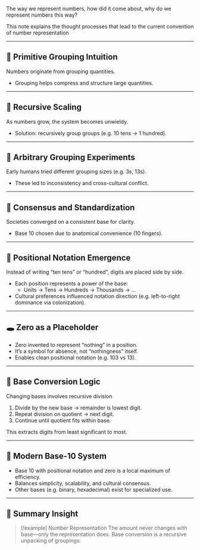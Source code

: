 The way we represent numbers, how did it come about, why do we represent numbers this way?

This note explains the thought processes that lead to the current convention of number representation

---

## 🧩 Primitive Grouping Intuition

Numbers originate from grouping quantities.

- Grouping helps compress and structure large quantities.

---

## 🔁 Recursive Scaling

As numbers grow, the system becomes unwieldy.

- Solution: recursively group groups (e.g. 10 tens → 1 hundred).

---

## 🎲 Arbitrary Grouping Experiments

Early humans tried different grouping sizes (e.g. 3s, 13s).

- These led to inconsistency and cross-cultural conflict.

---

## 🤝 Consensus and Standardization

Societies converged on a consistent base for clarity.

- Base 10 chosen due to anatomical convenience (10 fingers).

---

## 📐 Positional Notation Emergence

Instead of writing “ten tens” or “hundred”, digits are placed side by side.

- Each position represents a power of the base:
  - Units → Tens → Hundreds → Thousands → ...
- Cultural preferences influenced notation direction (e.g. left-to-right dominance via colonization).

---

## 🕳️ Zero as a Placeholder

- Zero invented to represent “nothing” in a position.
- It’s a symbol for absence, not “nothingness” itself.
- Enables clean positional notation (e.g. 103 vs 13).

---

## 🔄 Base Conversion Logic

Changing bases involves recursive division

  1. Divide by the new base → remainder is lowest digit.
  2. Repeat division on quotient → next digit.
  3. Continue until quotient fits within base.

This extracts digits from least significant to most.

---

## 🧰 Modern Base-10 System

- Base 10 with positional notation and zero is a local maximum of efficiency.
- Balances simplicity, scalability, and cultural consensus.
- Other bases (e.g. binary, hexadecimal) exist for specialized use.

---

## 🧠 Summary Insight

> [!example] Number Representation
> The amount never changes with base—only the representation does.
> Base conversion is a recursive unpacking of groupings.
